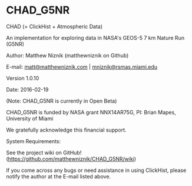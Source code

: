 # CHAD_G5NR

CHAD (= ClickHist + Atmospheric Data)

An implementation for exploring data in NASA's GEOS-5 7 km Nature Run (G5NR)

Author: Matthew Niznik (matthewniznik on Github)

E-mail: matt@matthewniznik.com | mniznik@rsmas.miami.edu

Version 1.0.10

Date: 2016-02-19

(Note: CHAD_G5NR is currently in Open Beta)

CHAD_G5NR is funded by NASA grant NNX14AR75G, PI: Brian Mapes, University of Miami

We gratefully acknowledge this financial support.

System Requirements:

See the project wiki on GitHub! (https://github.com/matthewniznik/CHAD_G5NR/wiki)

If you come across any bugs or need assistance in using ClickHist, please notify the author at the E-mail listed above.

